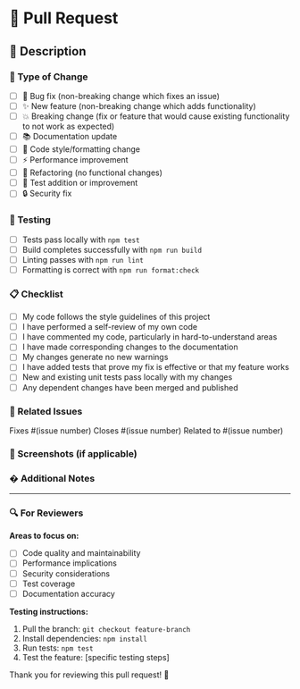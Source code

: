 # 🚀 Pull Request

## 📝 Description

<!-- Provide a brief description of the changes in this PR -->

### 🔄 Type of Change

<!-- Mark the relevant option with an "x" -->

- [ ] 🐛 Bug fix (non-breaking change which fixes an issue)
- [ ] ✨ New feature (non-breaking change which adds functionality)
- [ ] 💥 Breaking change (fix or feature that would cause existing functionality to not work as expected)
- [ ] 📚 Documentation update
- [ ] 🎨 Code style/formatting change
- [ ] ⚡ Performance improvement
- [ ] 🔧 Refactoring (no functional changes)
- [ ] 🧪 Test addition or improvement
- [ ] 🔒 Security fix

### 🧪 Testing

<!-- Describe the tests that you ran to verify your changes -->

- [ ] Tests pass locally with `npm test`
- [ ] Build completes successfully with `npm run build`
- [ ] Linting passes with `npm run lint`
- [ ] Formatting is correct with `npm run format:check`

### 📋 Checklist

<!-- Mark completed items with an "x" -->

- [ ] My code follows the style guidelines of this project
- [ ] I have performed a self-review of my own code
- [ ] I have commented my code, particularly in hard-to-understand areas
- [ ] I have made corresponding changes to the documentation
- [ ] My changes generate no new warnings
- [ ] I have added tests that prove my fix is effective or that my feature works
- [ ] New and existing unit tests pass locally with my changes
- [ ] Any dependent changes have been merged and published

### 🔗 Related Issues

<!-- Link any related issues -->

Fixes #(issue number)
Closes #(issue number)
Related to #(issue number)

### 📸 Screenshots (if applicable)

<!-- Add screenshots to help explain your changes -->

### � Additional Notes

<!-- Add any other context about the pull request here -->

---

### 🔍 For Reviewers

**Areas to focus on:**

- [ ] Code quality and maintainability
- [ ] Performance implications
- [ ] Security considerations
- [ ] Test coverage
- [ ] Documentation accuracy

**Testing instructions:**

1. Pull the branch: `git checkout feature-branch`
2. Install dependencies: `npm install`
3. Run tests: `npm test`
4. Test the feature: [specific testing steps]

Thank you for reviewing this pull request! 🙏
